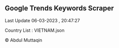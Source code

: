 

## Google Trends Keywords Scraper 
 
Last Update 06-03-2023 , 20:47:27

Country List :
VIETNAM.json



© Abdul Muttaqin 
